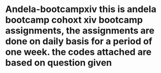 # Andela-bootcampxiv this is andela bootcamp cohoxt xiv bootcamp assignments, the assignments are done on daily basis for a period of one week. the codes attached are based on question given
